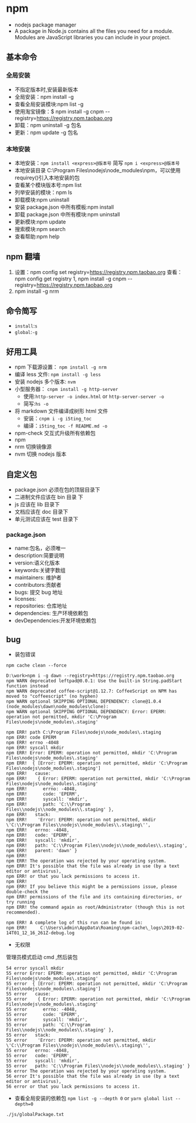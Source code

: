 # npm

*   nodejs package manager
*   A package in Node.js contains all the files you need for a module.
    Modules are JavaScript libraries you can include in your project.

## 基本命令

### 全局安装

*   不指定版本时,安装最新版本
*   全局安装：npm install -g <express>
*   查看全局安装模块:npm list -g
*   使用淘宝镜像：$ npm install -g cnpm --registry=https://registry.npm.taobao.org
*   卸载：npm uninstall -g 包名
*   更新：npm update -g 包名

### 本地安装

*   本地安装：`npm install <express>@版本号` 简写 `npm i <express>@版本号`
*   本地安装目录 C:\Program Files\nodejs\node_modules\npm，可以使用 requirey()引入本地安装的包
*   查看某个模块版本号:npm list <express>
*   列举安装的模块：npm ls
*   卸载模块:npm uninstall <express>
*   安装 package.json 中所有模板:npm install
*   卸载 package.json 中所有模块:npm uninstall
*   更新模块:npm update <express>
*   搜索模块:npm search <express>
*   查看帮助:npm help

## npm 翻墙

1.  设置：npm config set registry=https://registry.npm.taobao.org 查看：npm config get registry
    1, npm install -g cnpm --registry=https://registry.npm.taobao.org
1.  npm install -g nrm

## 命令简写

*   `install`:`s`
*   `global`:`-g`

## 好用工具

*   npm 下载源设置： `npm install -g nrm`
*   编译 less 文件: `npm install -g less`
*   安装 nodejs 多个版本: `nvm`
*   小型服务器： `cnpm install -g http-server`
    *   使用:`http-server -o index.html` or `http-server-server -o`
    *   简写:`hs -o`
*   将 markdown 文件编译成树形 html 文件
    *   安装：`cnpm i -g i5ting_toc`
    *   编译：`i5ting_toc -f README.md -o`
*   npm-check  交互式升级所有依赖包
*   npm
*   nrm 切换镜像源
*   nvm 切换 nodejs 版本

## 自定义包

*   package.json 必须在包的顶层目录下
*   二进制文件应该在 bin 目录 下
*   js 应该在 lib 目录下
*   文档应该在 doc 目录下
*   单元测试应该在 test 目录下

### package.json

*   name:包名，必须唯一
*   description:简要说明
*   version:语义化版本
*   keywords:关键字数组
*   maintainers: 维护者
*   contributors:贡献者
*   bugs: 提交 bug 地址
*   licenses:
*   repositories: 仓库地址
*   dependencies: 生产环境依赖包
*   devDependencies:开发环境依赖包


## bug

- 装包错误

`npm cache clean --force`

```
D:\work>npm i -g dawn --registry=https://registry.npm.taobao.org
npm WARN deprecated leftpad@0.0.1: Use the built-in String.padStart function instead
npm WARN deprecated coffee-script@1.12.7: CoffeeScript on NPM has moved to "coffeescript" (no hyphen)
npm WARN optional SKIPPING OPTIONAL DEPENDENCY: clone@1.0.4 (node_modules\dawn\node_modules\clone):
npm WARN optional SKIPPING OPTIONAL DEPENDENCY: Error: EPERM: operation not permitted, mkdir 'C:\Program Files\nodejs\node_modules\.staging'

npm ERR! path C:\Program Files\nodejs\node_modules\.staging
npm ERR! code EPERM
npm ERR! errno -4048
npm ERR! syscall mkdir
npm ERR! Error: EPERM: operation not permitted, mkdir 'C:\Program Files\nodejs\node_modules\.staging'
npm ERR!  { [Error: EPERM: operation not permitted, mkdir 'C:\Program Files\nodejs\node_modules\.staging']
npm ERR!   cause:
npm ERR!    { Error: EPERM: operation not permitted, mkdir 'C:\Program Files\nodejs\node_modules\.staging'
npm ERR!      errno: -4048,
npm ERR!      code: 'EPERM',
npm ERR!      syscall: 'mkdir',
npm ERR!      path: 'C:\\Program Files\\nodejs\\node_modules\\.staging' },
npm ERR!   stack:
npm ERR!    'Error: EPERM: operation not permitted, mkdir \'C:\\Program Files\\nodejs\\node_modules\\.staging\'',
npm ERR!   errno: -4048,
npm ERR!   code: 'EPERM',
npm ERR!   syscall: 'mkdir',
npm ERR!   path: 'C:\\Program Files\\nodejs\\node_modules\\.staging',
npm ERR!   parent: 'dawn' }
npm ERR!
npm ERR! The operation was rejected by your operating system.
npm ERR! It's possible that the file was already in use (by a text editor or antivirus),
npm ERR! or that you lack permissions to access it.
npm ERR!
npm ERR! If you believe this might be a permissions issue, please double-check the
npm ERR! permissions of the file and its containing directories, or try running
npm ERR! the command again as root/Administrator (though this is not recommended).

npm ERR! A complete log of this run can be found in:
npm ERR!     C:\Users\admin\AppData\Roaming\npm-cache\_logs\2019-02-14T01_12_16_261Z-debug.log
```

- 无权限

管理员模式启动 cmd ,然后装包

```
54 error syscall mkdir
55 error Error: EPERM: operation not permitted, mkdir 'C:\Program Files\nodejs\node_modules\.staging'
55 error  { [Error: EPERM: operation not permitted, mkdir 'C:\Program Files\nodejs\node_modules\.staging']
55 error   cause:
55 error    { Error: EPERM: operation not permitted, mkdir 'C:\Program Files\nodejs\node_modules\.staging'
55 error      errno: -4048,
55 error      code: 'EPERM',
55 error      syscall: 'mkdir',
55 error      path: 'C:\\Program Files\\nodejs\\node_modules\\.staging' },
55 error   stack:
55 error    'Error: EPERM: operation not permitted, mkdir \'C:\\Program Files\\nodejs\\node_modules\\.staging\'',
55 error   errno: -4048,
55 error   code: 'EPERM',
55 error   syscall: 'mkdir',
55 error   path: 'C:\\Program Files\\nodejs\\node_modules\\.staging' }
56 error The operation was rejected by your operating system.
56 error It's possible that the file was already in use (by a text editor or antivirus),
56 error or that you lack permissions to access it.

```

- 查看全局安装的依赖包 `npm list -g --depth 0` or `yarn global list --depth=0`

`./js/globalPackage.txt`